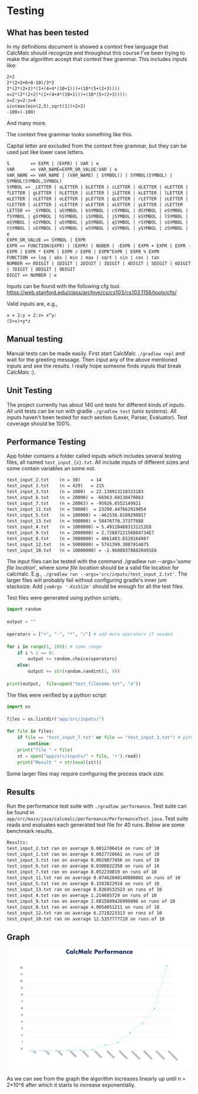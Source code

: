 # Testing

## What has been tested

In my definitions document is showed a context free language that CalcMalc should recognize and throughout this course I've been trying to make the algorithm accept that context free grammar.
This includes inputs like:

```
2+2
2*(2+2+6+8-10)/3*2
2*(2*(2+2)*(1+(4+4*(10+1)))+(10*(5+(2+3))))
x=2*(2*(2+2)*(1+(4+4*(10+1)))+(10*(5+(2+3)))):
x=2:y=2:z=4
sin(max(min(2,5),sqrt(1))+2+2)
-100+(-100)
```
And many more.

The context free grammar looks something like this.

Capital letter are excluded from the context free grammar, but they can be used just like lower case letters.

```
S        => EXPR | (EXPR) | VAR | e
VAR      => VAR_NAME=EXPR_OR_VALUE:VAR | e
VAR_NAME => VAR_NAME | (VAR_NAME) | SYMBOL() | SYMBOL(SYMBOL) | SYMBOL(SYMBOL,SYMBOL)
SYMBOL => _LETTER | aLETTER | bLETTER | cLETTER | dLETTER | eLETTER | fLETTER | gLETTER | hLETTER | iLETTER | jLETTER | kLETTER | lLETTER | mLETTER | nLETTER | oLETTER | pLETTER | qLETTER | rLETTER | sLETTER | tLETTER | uLETTER | vLETTER | wLETTER | xLETTER | yLETTER | zLETTER 
LETTER => _SYMBOL | aSYMBOL | bSYMBOL | cSYMBOL | dSYMBOL | eSYMBOL | fSYMBOL | gSYMBOL | hSYMBOL | iSYMBOL | jSYMBOL | kSYMBOL | lSYMBOL | mSYMBOL | nSYMBOL | oSYMBOL | pSYMBOL | qSYMBOL | rSYMBOL | sSYMBOL | tSYMBOL | uSYMBOL | vSYMBOL | wSYMBOL | xSYMBOL | ySYMBOL | zSYMBOL | e
EXPR_OR_VALUE => SYMBOL | EXPR
EXPR => FUNCTION(EXPR) | (EXPR) | NUBER | -EXPR | EXPR + EXPR | EXPR - EXPR | EXPR * EXPR | EXPR / EXPR | EXPR^EXPR | EXPR % EXPR
FUNCTION => log | abs | min | max | sqrt | sin | cos | tan
NUMBER => 0DIGIT | 1DIGIT | 2DIGIT | 3DIGIT | 4DIGIT | 5DIGIT | 6DIGIT | 7DIGIT | 8DIGIT | 9DIGIT
DIGIT => NUMBER | e
```

Inputs can be found with the following cfg tool.
https://web.stanford.edu/class/archive/cs/cs103/cs103.1156/tools/cfg/

Valid inputs are, e.g., 
```
x = 2:y = 2:z= x^y:
(5+x)+y*z
```

## Manual testing

Manual tests can be made easily. First start CalcMalc `./gradlew repl` and wait for the greeting message. Then input any of the above mentioned inputs and see the results. I really hope someone finds inputs that break CalcMalc :).

## Unit Testing

The project currently has about 140 unit tests for different kinds of inputs. All unit tests can be run with gradle `./gradlew test` (unix systems).
All inputs haven't been tested for each section (Lexer, Parser, Evaluator). Test coverage should be 100%.

## Performance Testing

App folder contains a folder called inputs which includes several testing files, all named `test_input_{x}.txt`. All include inputs of different sizes and some contain variables an some not. 

```
test_input_2.txt    (n = 30)    = 14
test_input_1.txt    (n = 429)   = 215
test_input_3.txt    (n = 1000)  = 22.130913118333183
test_input_6.txt    (n = 20000) = -66963.60130479863
test_input_7.txt    (n = 20063) = -95926.6552149921
test_input_11.txt   (n = 50000)  = 23200.447662919054
test_input_5.txt    (n = 100000) = -461536.8189290817
test_input_13.txt   (n = 500000) = 58476770.37377888
test_input_4.txt    (n = 1000000) = 5.491284883131212E8
test_input_9.txt    (n = 2000000) = 2.7280722156884734E7
test_input_8.txt    (n = 3000000) = 4061403.6528164987
test_input_12.txt   (n = 5000000) = 5741399.3087914875
test_input_10.txt   (n = 10000000) = -2.960803788820491E8
```

The input files can be tested with the command ./gradlew run --args='_some file location_', where _some file location_ should be a valid file location for calcmalc. E.g., 
`./gradlew run --args='src/inputs/test_input_2.txt'`. The larger files will probably fail without configuring gradle's inner jvm stacksize. Add `jvmArgs '-Xss512m'` should be enough for all the test files.

Test files were generated using python scripts.

```python
import random

output = ""

operators = ["+", "-", "*", "/"] # add more operators if needed

for i in range(1, 100): # some range
    if i % 2 == 0:
        output += random.choice(operators)
    else:
        output += str(random.randint(1, 9))

print(output,  file=open("test_filename.txt", "a"))
```

The files were verified by a python script
```python
import os

files = os.listdir("app/src/inputs/")

for file in files:
    if file == "test_input_7.txt" or file == "test_input_2.txt": # python can evaluate my program
        continue
    print("file " + file)
    st = open("app/src/inputs/" + file, 'r').read()
    print("Result " + str(eval(st)))
```

Some larger files may require configuring the process stack size.

## Results

Run the performance test suite with `./gradlew performance`. Test suite can be found in `app/src/main/java/calcmalc/performance/PerformanceTest.java`. Test suite reads and evaluates each generated test file for 40 runs. Below are some benchmark results.

```
Results: 
test_input_2.txt ran on average 0.0012706414 on runs of 10
test_input_1.txt ran on average 0.0027720661 on runs of 10
test_input_3.txt ran on average 0.0029877456 on runs of 10
test_input_6.txt ran on average 0.0300822358 on runs of 10
test_input_7.txt ran on average 0.052239819 on runs of 10
test_input_11.txt ran on average 0.07462040140000001 on runs of 10
test_input_5.txt ran on average 0.1583822914 on runs of 10
test_input_13.txt ran on average 0.8369532523 on runs of 10
test_input_4.txt ran on average 1.214685729 on runs of 10
test_input_9.txt ran on average 2.6815009426999996 on runs of 10
test_input_8.txt ran on average 4.0054051211 on runs of 10
test_input_12.txt ran on average 6.2718223313 on runs of 10
test_input_10.txt ran on average 12.5357777728 on runs of 10
```

## Graph

<img src="https://raw.githubusercontent.com/nnecklace/calc-malc/main/docs/images/graph.png" width="800px"/>

As we can see from the graph the algorithm increases linearly up until n = 2*10^6 after which it starts to increase exponentially.
